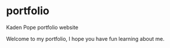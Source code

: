 # portfolio
Kaden Pope portfolio website

Welcome to my portfolio, I hope you have fun learning about me.
